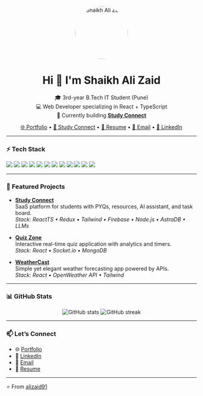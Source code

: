 <!-- Profile README for alizaid91 -->

<p align="center">
  <img src="https://github.com/alizaid91.png" width="140" alt="Shaikh Ali Zaid" style="border-radius:50%" />
</p>

<h1 align="center">Hi 👋 I'm Shaikh Ali Zaid</h1>

<p align="center">
  🎓 3rd-year B.Tech IT Student (Pune) <br/>
  💻 Web Developer specializing in React + TypeScript <br/>
  🚀 Currently building <strong><a href="https://studyconnect.live" target="_blank">Study Connect</a></strong>
</p>

<p align="center">
  <a href="https://devalizaid.me">🌐 Portfolio</a> •
  <a href="https://studyconnect.live">🚀 Study Connect</a> •
  <a href="https://drive.google.com/open?id=1u5XU-axDk9hBbf0vHj8PSgE4ufbZ93vB&usp=drive_copy">📄 Resume</a> •
  <a href="mailto:alizaidshaikh9975@gmail.com">📧 Email</a> •
  <a href="https://www.linkedin.com/in/alizaid91">💼 LinkedIn</a>
</p>

---

### ⚡ Tech Stack

<p>
  <img src="https://img.shields.io/badge/JavaScript-F7DF1E?style=flat-square&logo=javascript&logoColor=black" />
  <img src="https://img.shields.io/badge/TypeScript-3178C6?style=flat-square&logo=typescript&logoColor=white" />
  <img src="https://img.shields.io/badge/React-20232A?style=flat-square&logo=react&logoColor=61DAFB" />
  <img src="https://img.shields.io/badge/Tailwind_CSS-38B2AC?style=flat-square&logo=tailwind-css&logoColor=white" />
  <img src="https://img.shields.io/badge/Redux-764ABC?style=flat-square&logo=redux&logoColor=white" />
  <img src="https://img.shields.io/badge/Framer_Motion-0055FF?style=flat-square&logo=framer&logoColor=white" />
  <img src="https://img.shields.io/badge/Node.js-43853D?style=flat-square&logo=node-dot-js&logoColor=white" />
  <img src="https://img.shields.io/badge/Express.js-404D59?style=flat-square" />
  <img src="https://img.shields.io/badge/MongoDB-4EA94B?style=flat-square&logo=mongodb&logoColor=white" />
  <img src="https://img.shields.io/badge/Firebase-FFCA28?style=flat-square&logo=firebase&logoColor=black" />
  <img src="https://img.shields.io/badge/AstraDB-311C87?style=flat-square&logo=datastax&logoColor=white" />
  <img src="https://img.shields.io/badge/LLMs-AI-blue?style=flat-square&logo=openai&logoColor=white" />
</p>

---

### 🚀 Featured Projects

- **[Study Connect](https://studyconnect.live)**  
  SaaS platform for students with PYQs, resources, AI assistant, and task board.  
  *Stack: ReactTS • Redux • Tailwind • Firebase • Node.js • AstraDB • LLMs*

- **[Quiz Zone](https://myquizzone.vercel.app)**  
  Interactive real-time quiz application with analytics and timers.  
  *Stack: React • Socket.io • MongoDB*

- **[WeatherCast](https://myweathercast-sooty.vercel.app)**  
  Simple yet elegant weather forecasting app powered by APIs.  
  *Stack: React • OpenWeather API • Tailwind*

---

### 📊 GitHub Stats

<p align="center">
  <img src="https://github-readme-stats.vercel.app/api?username=alizaid91&show_icons=true&theme=tokyonight" alt="GitHub stats" />
  <img src="https://github-readme-streak-stats.herokuapp.com?user=alizaid91&theme=tokyonight" alt="GitHub streak" />
</p>

---

### 📫 Let’s Connect

- 🌐 [Portfolio](https://devalizaid.me)  
- 💼 [LinkedIn](https://www.linkedin.com/in/alizaid91)  
- 📧 [Email](mailto:alizaidshaikh9975@gmail.com)  
- 📄 [Resume](https://drive.google.com/open?id=1u5XU-axDk9hBbf0vHj8PSgE4ufbZ93vB&usp=drive_copy)  

---

⭐️ From [alizaid91](https://github.com/alizaid91)
